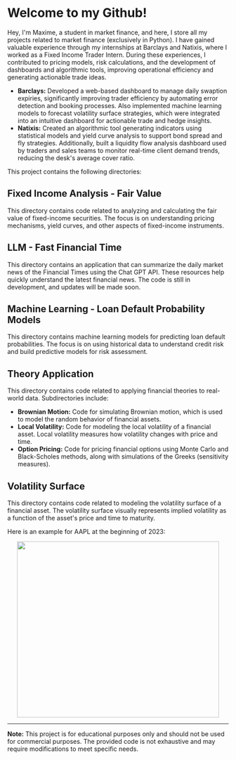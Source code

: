 # Welcome to my Github!

Hey, I'm Maxime, a student in market finance, and here, I store all my projects related to market finance (exclusively in Python). I have gained valuable experience through my internships at Barclays and Natixis, where I worked as a Fixed Income Trader Intern. During these experiences, I contributed to pricing models, risk calculations, and the development of dashboards and algorithmic tools, improving operational efficiency and generating actionable trade ideas.

- **Barclays:** Developed a web-based dashboard to manage daily swaption expiries, significantly improving trader efficiency by automating error detection and booking processes. Also implemented machine learning models to forecast volatility surface strategies, which were integrated into an intuitive dashboard for actionable trade and hedge insights.
- **Natixis:** Created an algorithmic tool generating indicators using statistical models and yield curve analysis to support bond spread and fly strategies. Additionally, built a liquidity flow analysis dashboard used by traders and sales teams to monitor real-time client demand trends, reducing the desk's average cover ratio.

This project contains the following directories:

## Fixed Income Analysis - Fair Value
This directory contains code related to analyzing and calculating the fair value of fixed-income securities. The focus is on understanding pricing mechanisms, yield curves, and other aspects of fixed-income instruments.

## LLM - Fast Financial Time
This directory contains an application that can summarize the daily market news of the Financial Times using the Chat GPT API. These resources help quickly understand the latest financial news. The code is still in development, and updates will be made soon.

## Machine Learning - Loan Default Probability Models
This directory contains machine learning models for predicting loan default probabilities. The focus is on using historical data to understand credit risk and build predictive models for risk assessment.

## Theory Application
This directory contains code related to applying financial theories to real-world data. Subdirectories include:

- **Brownian Motion:** Code for simulating Brownian motion, which is used to model the random behavior of financial assets.
- **Local Volatility:** Code for modeling the local volatility of a financial asset. Local volatility measures how volatility changes with price and time.
- **Option Pricing:** Code for pricing financial options using Monte Carlo and Black-Scholes methods, along with simulations of the Greeks (sensitivity measures).

## Volatility Surface
This directory contains code related to modeling the volatility surface of a financial asset. The volatility surface visually represents implied volatility as a function of the asset's price and time to maturity.

Here is an example for AAPL at the beginning of 2023:

<p align="center">
<img src="https://github.com/MaximeMasson/MarketFinance/blob/main/Volatility%20Surface/volatility_surface_AAPL.png" data-canonical-src="https://github.com/MaximeMasson/MarketFinance/blob/main/Volatility%20Surface/volatility_surface_AAPL.png" width="460" height="401" />
</p>

---

**Note:** This project is for educational purposes only and should not be used for commercial purposes. The provided code is not exhaustive and may require modifications to meet specific needs.
